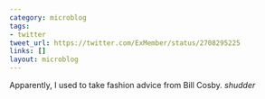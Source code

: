 ```yaml
---
category: microblog
tags:
- twitter
tweet_url: https://twitter.com/ExMember/status/2708295225
links: []
layout: microblog
---
```

Apparently, I used to take fashion advice from Bill Cosby. *shudder*
